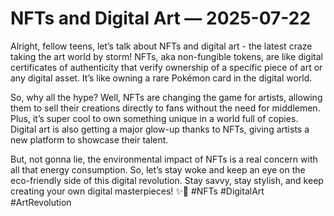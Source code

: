 # NFTs and Digital Art — 2025-07-22

Alright, fellow teens, let’s talk about NFTs and digital art - the latest craze taking the art world by storm! NFTs, aka non-fungible tokens, are like digital certificates of authenticity that verify ownership of a specific piece of art or any digital asset. It’s like owning a rare Pokémon card in the digital world. 

So, why all the hype? Well, NFTs are changing the game for artists, allowing them to sell their creations directly to fans without the need for middlemen. Plus, it’s super cool to own something unique in a world full of copies. Digital art is also getting a major glow-up thanks to NFTs, giving artists a new platform to showcase their talent.

But, not gonna lie, the environmental impact of NFTs is a real concern with all that energy consumption. So, let’s stay woke and keep an eye on the eco-friendly side of this digital revolution. Stay savvy, stay stylish, and keep creating your own digital masterpieces! ✨🎨 #NFTs #DigitalArt #ArtRevolution